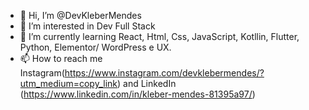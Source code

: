 - 👋 Hi, I’m @DevKleberMendes
- 👀 I’m interested in Dev Full Stack
- 🌱 I’m currently learning React, Html, Css, JavaScript, Kotllin, Flutter, Python, Elementor/ WordPress e UX.
- 📫 How to reach me Instagram(https://www.instagram.com/devklebermendes/?utm_medium=copy_link) and LinkedIn (https://www.linkedin.com/in/kleber-mendes-81395a97/)

<!---
DevKleberMendes/DevKleberMendes is a ✨ special ✨ repository because its `README.md` (this file) appears on your GitHub profile.
You can click the Preview link to take a look at your changes.
--->
